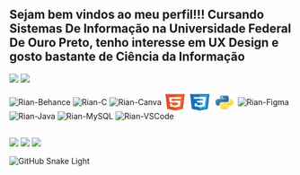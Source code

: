 ## Sejam bem vindos ao meu perfil!!! Cursando Sistemas De Informação na Universidade Federal De Ouro Preto, tenho interesse em UX Design e gosto bastante de Ciência da Informação
  <img height="180em" src="https://github-readme-stats.vercel.app/api?username=riguedes&show_icons=true&theme=darcula&include_all_commits=true&count_private=true"/>
  <img height="180em" src="https://github-readme-stats.vercel.app/api/top-langs/?username=riguedes&layout=compact&langs_count=7&theme=darcula"/>
</div>
<div style="display: inline_block"><br>
  <img align="center" alt="Rian-Behance" height="50" width="60" src="https://cdn.jsdelivr.net/gh/devicons/devicon/icons/behance/behance-original-wordmark.svg" >       
  <img align="center" alt="Rian-C" height="30" width="40" src="https://cdn.jsdelivr.net/gh/devicons/devicon/icons/c/c-original.svg" />          
  <img align="center" alt="Rian-Canva" height="30" width="40" src="https://cdn.jsdelivr.net/gh/devicons/devicon/icons/canva/canva-original.svg" />
  <img align="center" alt="Rian-HTML" height="30" width="40" src="https://raw.githubusercontent.com/devicons/devicon/master/icons/html5/html5-original.svg">
  <img align="center" alt="Rian-CSS" height="30" width="40" src="https://raw.githubusercontent.com/devicons/devicon/master/icons/css3/css3-original.svg">
  <img align="center" alt="Rian-Python" height="30" width="40" src="https://raw.githubusercontent.com/devicons/devicon/master/icons/python/python-original.svg">
  <img align="center" alt="Rian-Figma" height="30" width="40" src="https://cdn.jsdelivr.net/gh/devicons/devicon/icons/figma/figma-original.svg" />
  <img align="center" alt="Rian-Java" height="40" width="50" src="https://cdn.jsdelivr.net/gh/devicons/devicon/icons/java/java-original-wordmark.svg" />  
  <img align="center" alt="Rian-MySQL" height="50" width="60" src="https://cdn.jsdelivr.net/gh/devicons/devicon/icons/mysql/mysql-original-wordmark.svg" />
  <img align="center" alt="Rian-VSCode" height="30" width="40" src="https://cdn.jsdelivr.net/gh/devicons/devicon/icons/vscode/vscode-original.svg" />
          
          
</div>
  
  ##
 
<div> 
  <a href="https://instagram.com/riguedes" target="_blank"><img src="https://img.shields.io/badge/-Instagram-%23E4405F?style=for-the-badge&logo=instagram&logoColor=white" target="_blank"></a>
  <a href = "mailto:ryannguedes1709@gmail.com"><img src="https://img.shields.io/badge/-Gmail-%23333?style=for-the-badge&logo=gmail&logoColor=white" target="_blank"></a>
  <a href="https://www.linkedin.com/in/rian-lucas-dias-guedes" target="_blank"><img src="https://img.shields.io/badge/-LinkedIn-%230077B5?style=for-the-badge&logo=linkedin&logoColor=white" target="_blank"></a> 
 
  ![GitHub Snake Light](github-snake.svg#gh-light-mode-only) 
</div>
